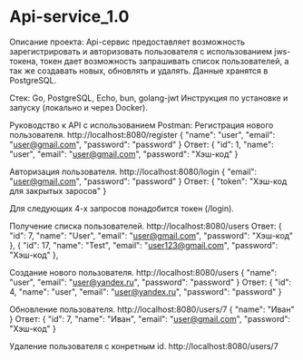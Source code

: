# Api-service_1.0
Описание проекта:
Api-сервис предоставляет возможность зарегистрировать и авторизовать пользователя с использованием jws-токена, токен дает возможность запрашивать список пользователей, а так же создавать новых, обновлять и удалять. Данные хранятся в PostgreSQL.

Стек:
Go, PostgreSQL, Echo, bun, golang-jwt
Инструкция по установке и запуску (локально и через Docker).

Руководство к API с использованием Postman:
Регистрация нового пользователя.
http://localhost:8080/register
{
    "name": "user",
    "email": "user@gmail.com",
    "password": "password"
}
Ответ:
{
    "id": 1,
    "name": "user",
    "email": "user@gmail.com",
    "password": "Хэш-код"
}

Авторизация пользователя.
http://localhost:8080/login
{
    "email": "user@gmail.com",
    "password": "password"
}
Ответ:
{
    "token": "Хэш-код для закрытых заросов"
}

Для следующих 4-х запросов понадобится токен (/login).

Получение списка пользователей.
http://localhost:8080/users
Ответ:
{
        "id": 7,
        "name": "User",
        "email": "user@gmail.com",
        "password": "Хэш-код"
    },
    {
        "id": 17,
        "name": "Test",
        "email": "user123@gmail.com",
        "password": "Хэш-код"
    },

Создание нового пользователя.
http://localhost:8080/users
{
    "name": "user",
    "email": "user@yandex.ru",
    "password": "password"
}
Ответ:
{
    "id": 4,
    "name": "user",
    "email": "user@yandex.ru",
    "password": "password"
}

Обновление пользователя.
http://localhost:8080/users/7
{
    "name": "Иван"
}
Ответ:
{
    "id": 7,
    "name": "Иван",
    "email": "user@gmail.com",
    "password": "Хэш-код"
}

Удаление пользователя с конретным id.
http://localhost:8080/users/7